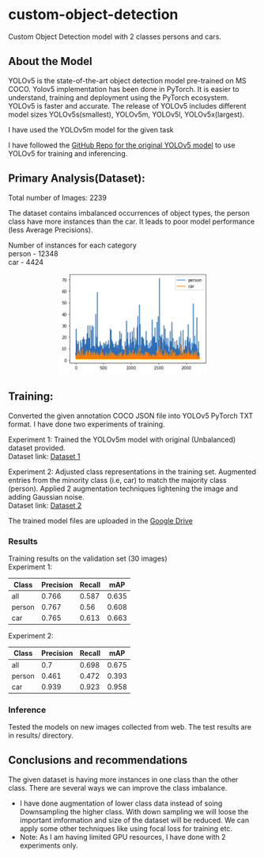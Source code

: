# custom-object-detection
Custom Object Detection model with 2 classes persons and cars.

## About the Model

YOLOv5 is the state-of-the-art object detection model pre-trained on MS COCO. Yolov5 implementation has been done in PyTorch. It is easier to understand, training and deployment using the PyTorch ecosystem. YOLOv5 is faster and accurate. The release of YOLOv5 includes different model sizes YOLOv5s(smallest), YOLOv5m, YOLOv5l, YOLOv5x(largest). 

I have used the YOLOv5m model for the given task

I have followed the [GitHub Repo for the original YOLOv5 model](https://github.com/ultralytics/yolov5) to use YOLOv5 for training and inferencing.

## Primary Analysis(Dataset):

Total number of Images: 2239

The dataset contains imbalanced occurrences of object types, the person class have more instances than the car. It leads to poor model performance (less Average Precisions).

Number of instances for each category
<br>person -  12348
<br>car    -   4424

<p align="center">
  <img src="https://github.com/saikumarmalla/custom-object-detection/blob/main/screenshots/data.png" width="300" title="classwise instances">
</p>

## Training:
Converted the given annotation COCO JSON file into YOLOv5 PyTorch TXT format. I have done two experiments of training.

Experiment 1:
Trained the YOLOv5m model with original (Unbalanced) dataset provided. <br>
Dataset link: [Dataset 1](https://drive.google.com/drive/folders/1h3Sp2UufIY_bDePTHPNjSWav8t2wMdH-?usp=sharing)

Experiment 2:
Adjusted class representations in the training set. Augmented entries from the minority class (i.e, car) to match the majority class (person). Applied 2 augmentation techniques lightening the image and adding Gaussian noise. <br>
Dataset link: [Dataset 2](https://drive.google.com/drive/folders/1CKkfcVkkF5T-M3GqyADCpjHRoMbWETag?usp=sharing)

The trained model files are uploaded in the [Google Drive](https://drive.google.com/drive/folders/1toON70EAUBLJIhNJE6V361muuxZZ-oL_?usp=sharing)

### Results
Training results on the validation set (30 images)
<br>
Experiment 1:

| Class          | Precision | Recall  | mAP
| ------------- | ------------- |-------|---|
|  all | 0.766| 0.587| 0.635  |
|  person| 0.767| 0.56| 0.608  |
|  car| 0.765| 0.613| 0.663  |

Experiment 2:

| Class          | Precision | Recall  | mAP
| ------------- | ------------- |-------|---|
|  all | 0.7| 0.698| 0.675  |
|  person| 0.461| 0.472| 0.393  |
|  car| 0.939| 0.923| 0.958 |

### Inference
Tested the models on new images collected from web. The test results are in results/ directory.

## Conclusions and recommendations
The given dataset is having more instances in one class than the other class. There are several ways we can improve the class imbalance.
* I have done augmentation of lower class data instead of soing Downsampling the higher class. With down sampling we will loose the important imformation and size of the dataset will be reduced. We can apply some other techniques like using focal loss for training etc.
* Note: As I am having limited GPU resources, I have done with 2 experiments only. 


